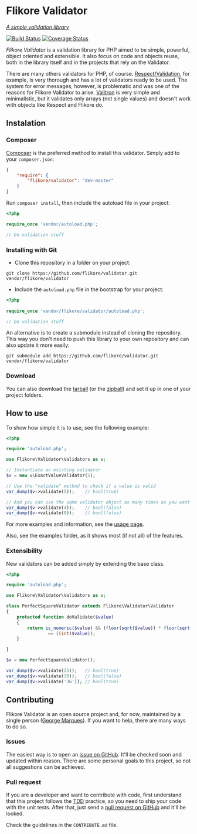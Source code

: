 # Flikore Validator

[*A simple validation library*](http://flikore.github.io/validator)

[![Build Status](https://travis-ci.org/flikore/validator.png?branch=master)](https://travis-ci.org/flikore/validator)
[![Coverage Status](https://coveralls.io/repos/flikore/validator/badge.png?branch=master)](https://coveralls.io/r/flikore/validator?branch=master)

*Flikore Validator* is a validation library for PHP aimed to be simple, powerful, object oriented and extensible. It also focus on code and objects reuse, both in the library itself and in the projects that rely on the Validator.

There are many others validators for PHP, of course. [Respect/Validation](https://github.com/Respect/Validation), for example, is very thorough and has a lot of validators ready to be used. The system for error messages, however, is problematic and was one of the reasons for Flikore Validator to arise. [Valitron](https://github.com/vlucas/valitron) is very simple and minimalistic, but it validates only arrays (not single values) and doesn't work with objects like Respect and Flikore do.

## Instalation

### Composer

[Composer](http://getcomposer.org) is the preferred method to install this validator. Simply add to your `composer.json`:

```json
{
    "require": {
        "flikore/validator": "dev-master"
    }
}
```

Run `composer install`, then include the autoload file in your project:

```php
<?php

require_once 'vendor/autoload.php';

// Do validation stuff
```

### Installing with Git

* Clone this repository in a folder on your project:

```
git clone https://github.com/flikore/validator.git vendor/flikore/validator
```

* Include the `autoload.php` file in the bootstrap for your project:

```php
<?php
    
require_once 'vendor/flikore/validator/autoload.php';

// Do validation stuff
```

An alternative is to create a submodule instead of cloning the repository. This way you don't need to push this library to your own repository and can also update it more easily:

```
git submodule add https://github.com/flikore/validator.git vendor/flikore/validator
```

### Download

You can also download the [tarball](https://github.com/flikore/validator/tarball/master "tarball") (or the [zipball](https://github.com/flikore/validator/zipball/master "zipball")) and set it up in one of your project folders.

## How to use

To show how simple it is to use, see the following example:

```php
<?php

require 'autoload.php';

use Flikore\Validator\Validators as v;

// Instantiate an existing validator
$v = new v\ExactValueValidator(5);

// Use the "validate" method to check if a value is valid
var_dump($v->validate(5));    // bool(true)

// And you can use the same validator object as many times as you want
var_dump($v->validate(4));    // bool(false)
var_dump($v->validate(0));    // bool(false)
```

For more examples and information, see the [usage page](http://flikore.github.io/validator/usage.html).

Also, see the examples folder, as it shows most (if not all) of the features.

### Extensibility

New validators can be added simply by extending the base class.

```php
<?php

require 'autoload.php';

use Flikore\Validator\Validators as v;

class PerfectSquareValidator extends Flikore\Validator\Validator
{
    protected function doValidate($value)
    {
        return is_numeric($value) && (floor(sqrt($value)) * floor(sqrt($value)) 
                == ((int)$value));
    }

}

$v = new PerfectSquareValidator();

var_dump($v->validate(25));   // bool(true)
var_dump($v->validate(30));   // bool(false)
var_dump($v->validate('36')); // bool(true)

```

## Contributing

Flikore Validator is an open source project and, for now, maintained by a single person ([George Marques](https://github.com/vnen)). If you want to help, there are many ways to do so.

### Issues

The easiest way is to open an [issue on GitHub](https://github.com/flikore/validator/issues). It'll be checked soon and updated within reason. There are some personal goals to this project, so not all suggestions can be achieved.

### Pull request

If you are a developer and want to contribute with code, first understand that this project follows the [TDD](http://en.wikipedia.org/wiki/Test-driven_development "Test-driven development") practice, so you need to ship your code with the unit tests. After that, just send a [pull request on GitHub](https://github.com/flikore/validator/pulls) and it'll be looked.

Check the guidelines in the `CONTRIBUTE.md` file.